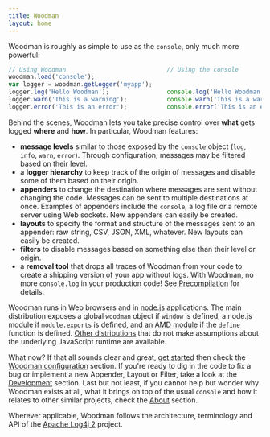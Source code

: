 ```yaml
---
title: Woodman
layout: home
---
```


Woodman is roughly as simple to use as the `console`, only much more powerful:

```javascript
// Using Woodman                            // Using the console
woodman.load('console');
var logger = woodman.getLogger('myapp');
logger.log('Hello Woodman');                console.log('Hello Woodman');
logger.warn('This is a warning');           console.warn('This is a warning');
logger.error('This is an error');           console.error('This is an error');
```

Behind the scenes, Woodman lets you take precise control over **what** gets logged **where** and **how**. In particular, Woodman features:

- **message levels** similar to those exposed by the `console` object (`log`, `info`, `warn`, `error`). Through configuration, messages may be filtered based on their level.
- a **logger hierarchy** to keep track of the origin of messages and disable some of them based on their origin.
- **appenders** to change the destination where messages are sent without changing the code. Messages can be sent to multiple destinations at once. Examples of appenders include the `console`, a log file or a remote server using Web sockets. New appenders can easily be created.
- **layouts** to specify the format and structure of the messages sent to an appender: raw string, CSV, JSON, XML, whatever. New layouts can easily be created.
- **filters** to disable messages based on something else than their level or origin.
- a **removal tool** that drops all traces of Woodman from your code to create a shipping version of your app without logs. With Woodman, no more `console.log` in your production code! See [Precompilation](#precompilation) for details.

Woodman runs in Web browsers and in [node.js](http://nodejs.org) applications. The main distribution exposes a global `woodman` object if `window` is defined, a node.js module if `module.exports` is defined, and an [AMD module](http://requirejs.org/docs/whyamd.html#amd) if the `define` function is defined. [Other distributions](#available-distributions) that do not make assumptions about the underlying JavaScript runtime are available.

What now? If that all sounds clear and great, [get started](#getting-started) then check the [Woodman configuration](#woodman-configuration) section. If you're ready to dig in the code to fix a bug or implement a new Appender, Layout or Filter, take a look at the [Development](#development) section. Last but not least, if you cannot help but wonder why Woodman exists at all, what it brings on top of the usual `console` and how it relates to other similar projects, check the [About](#about) section.

Wherever applicable, Woodman follows the architecture, terminology and API of the [Apache Log4j 2](http://logging.apache.org/log4j/2.x/) project.
